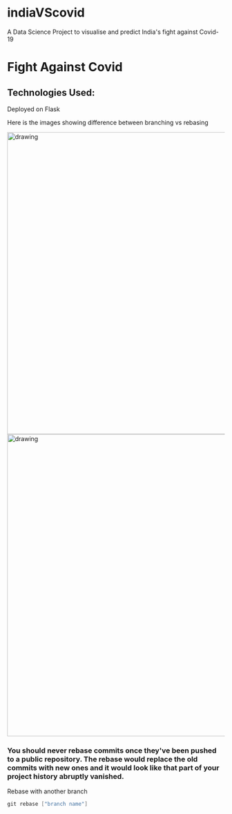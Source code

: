 # indiaVScovid
A Data Science Project to visualise and predict India's fight against Covid-19

<h1>Fight Against Covid</h1>
<h2>Technologies Used:</h2>

<p>Deployed on Flask</p>


<p>Here is the images showing difference between branching vs rebasing</p>

<img src="https://github.com/NinjaAadi/Github-Commands/blob/master/m1.png" alt="drawing" width="700"/>

<img src="https://github.com/NinjaAadi/Github-Commands/blob/master/m2.png" alt="drawing" width="700"/>

<h3>You should never rebase commits once they've been pushed to a public repository. The rebase would replace the old commits with new ones and it would look like that part of your project history abruptly vanished.</h3>

<p>Rebase with another branch</p>

```c
git rebase ["branch name"]
```

